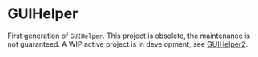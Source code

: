 # GUIHelper

First generation of `GUIHelper`. This project is obsolete, the maintenance is not guaranteed. A WIP active project is in development, see [GUIHelper2](https://github.com/ProjectSandstone/GUIHelper2).